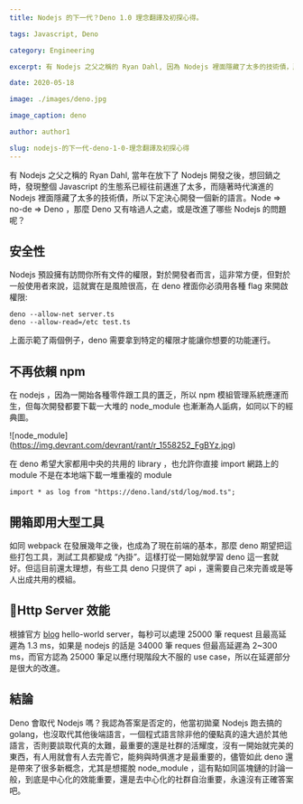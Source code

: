 ```yaml
---
title: Nodejs 的下一代？Deno 1.0 理念翻譯及初探心得。

tags: Javascript, Deno

category: Engineering

excerpt: 有 Nodejs 之父之稱的 Ryan Dahl, 因為 Nodejs 裡面隱藏了太多的技術債，所以下定決心開發一個新的語言。

date: 2020-05-18

image: ./images/deno.jpg

image_caption: deno

author: author1

slug: nodejs-的下一代-deno-1-0-理念翻譯及初探心得
---
```


有 Nodejs 之父之稱的 Ryan Dahl, 當年在放下了 Nodejs 開發之後，想回鍋之時，發現整個 Javascript 的生態系已經往前邁進了太多，而隨著時代演進的 Nodejs 裡面隱藏了太多的技術債，所以下定決心開發一個新的語言。Node => no-de => Deno ，那麼 Deno 又有啥過人之處，或是改進了哪些 Nodejs 的問題呢？



## 安全性

Nodejs 預設擁有訪問你所有文件的權限，對於開發者而言，這非常方便，但對於一般使用者來說，這就實在是風險很高，在 deno 裡面你必須用各種 flag 來開啟權限:

```
deno --allow-net server.ts
deno --allow-read=/etc test.ts
```

上面示範了兩個例子，deno 需要拿到特定的權限才能讓你想要的功能運行。



## 不再依賴 npm

在 nodejs ，因為一開始各種零件跟工具的匱乏，所以 npm 模組管理系統應運而生，但每次開發都要下載一大堆的 node_module 也漸漸為人詬病，如同以下的經典圖。

![node_module] (https://img.devrant.com/devrant/rant/r_1558252_FgBYz.jpg)

在 deno 希望大家都用中央的共用的 library ，也允許你直接 import 網路上的 module 不是在本地端下載一堆重複的 module

```
import * as log from "https://deno.land/std/log/mod.ts";
```



## 開箱即用大型工具

如同 webpack 在發展幾年之後，也成為了現在前端的基本，那麼 deno 期望把這些打包工具，測試工具都變成 “內掛”。這樣打從一開始就學習 deno 這一套就好。但這目前還太理想，有些工具 deno 只提供了 api ，還需要自己來完善或是等人出成共用的模組。



## Http Server 效能

根據官方 [blog](https://deno.land/v1) hello-world server，每秒可以處理 25000 筆 request 且最高延遲為 1.3 ms，如果是 nodejs  的話是 34000 筆 reques 但最高延遲為 2~300 ms，而官方認為 25000 筆足以應付現階段大不服的 use case，所以在延遲部分是很大的改進。



## 結論

Deno 會取代 Nodejs 嗎？我認為答案是否定的，他當初拋棄 Nodejs 跑去搞的 golang，也沒取代其他後端語言，一個程式語言除非他的優點真的遠大過於其他語言，否則要談取代真的太難，最重要的還是社群的活耀度，沒有一開始就完美的東西，有人用就會有人去完善它，能夠與時俱進才是最重要的，儘管如此 deno 還是帶來了很多新概念，尤其是想擺脫 node_module ，這有點如同區塊鏈的討論一般，到底是中心化的效能重要，還是去中心化的社群自治重要，永遠沒有正確答案吧。


